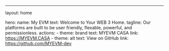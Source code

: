 ---
layout: home

hero:
  name: My EVM
  text: Welcome to Your WEB 3 Home.
  tagline: Our platforms are built to be user friendly, flexable, powerful, and permissionless.
  actions:
    - theme: brand
      text: MYEVM CASA
      link: https://MYEVM.CASA
    - theme: alt
      text: View on GitHub
      link: https://github.com/MYEVM-dev